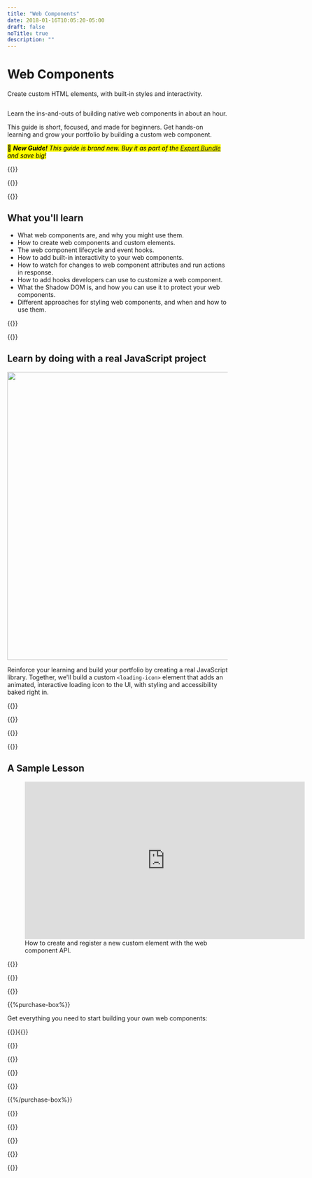 ```yaml
---
title: "Web Components"
date: 2018-01-16T10:05:20-05:00
draft: false
noTitle: true
description: ""
---
```


<h1 class="no-padding-top no-margin-bottom h5 text-sans">Web Components</h1>
<p><span class="text-xlarge text-serif">Create custom HTML elements, with built&#8209;in styles and&nbsp;interactivity.</span></p>

<img class="img-center img-hero" alt="" src="/img/guides/web-components.png">

<span class="text-large">Learn the ins-and-outs of building native web components in about an hour.</span>

This guide is short, focused, and made for beginners. Get hands-on learning and grow your portfolio by building a custom web component.

<mark>🚀 <em><strong>New Guide!</strong> This guide is brand new. Buy it as part of the <a href="/expert-bundle/">Expert Bundle</a> and save big!</em></mark>

{{<cta for="guide">}}

<div class="padding-bottom-small">{{<pricing-link>}}</div>

{{<used-by>}}

## What you'll learn

- What web components are, and why you might use them.
- How to create web components and custom elements.
- The web component lifecycle and event hooks.
- How to add built-in interactivity to your web components.
- How to watch for changes to web component attributes and run actions in response.
- How to add hooks developers can use to customize a web component.
- What the Shadow DOM is, and how you can use it to protect your web components.
- Different approaches for styling web components, and when and how to use them.

{{<formats>}}

{{<testimonial-group group="learn">}}

## Learn by doing with a real JavaScript project

<p class="no-margin-bottom"><img src="/img/projects/web-components.png" alt="" width="1080" height="658" class="no-margin-bottom img-center"></p>

Reinforce your learning and build your portfolio by creating a real JavaScript library. Together, we'll build a custom `<loading-icon>` element that adds an animated, interactive loading icon to the UI, with styling and accessibility baked right in.

{{<bonuses>}}

{{<pricing-link>}}

{{<testimonial-group group="slack">}}

{{<skills>}}

## A Sample Lesson

<figure>
	<iframe class="no-margin-bottom" src="https://player.vimeo.com/video/719983458?h=32d8fd4b8d" width="640" height="360" frameborder="0" allow="autoplay; fullscreen; picture-in-picture" allowfullscreen></iframe>
	<figcaption>How to create and register a new custom element with the web component API.</figcaption>
</figure>

{{<sample>}}

{{<money-back>}}

{{<cta for="bio">}}

{{%purchase-box%}}

Get everything you need to start building your own web components:

{{<purchase-summary>}}{{</purchase-summary>}}

{{<cta for="guide-buy">}}

{{<purchase-link product="webComponents">}}

{{<purchase-upsell upsell="expert">}}

{{<sales-numbers>}}

{{%/purchase-box%}}

{{<testimonial-group group="purchase">}}

{{<faq>}}

{{<pricing-link>}}

{{<testimonial-group group="faq">}}

{{<not-ready-yet>}}